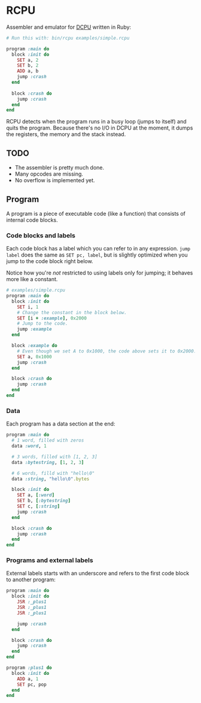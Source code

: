 RCPU
====

Assembler and emulator for [DCPU](http://0x10c.com/doc/dcpu-16.txt) written in Ruby:

```ruby
# Run this with: bin/rcpu examples/simple.rcpu

program :main do
  block :init do
    SET a, 2
    SET b, 2
    ADD a, b
    jump :crash
  end
  
  block :crash do
    jump :crash
  end
end
```

RCPU detects when the program runs in a busy loop (jumps to itself) and
quits the program. Because there's no I/O in DCPU at the moment, it
dumps the registers, the memory and the stack instead.

## TODO

* The assembler is pretty much done.
* Many opcodes are missing.
* No overflow is implemented yet.

## Program

A program is a piece of executable code (like a function) that consists
of internal code blocks.

### Code blocks and labels

Each code block has a label which you can refer to in any expression.
`jump label` does the same as `SET pc, label`, but is slightly optimized
when you jump to the code block right below.

Notice how you're *not* restricted to using labels only for jumping; it
behaves more like a constant.

```ruby
# examples/simple.rcpu
program :main do
  block :init do
    SET i, 1
    # Change the constant in the block below.
    SET [i + :example], 0x2000
    # Jump to the code.
    jump :example
  end

  block :example do
    # Even though we set A to 0x1000, the code above sets it to 0x2000.
    SET a, 0x1000
    jump :crash
  end

  block :crash do
    jump :crash
  end
end
```

### Data

Each program has a data section at the end:

```ruby
program :main do
  # 1 word, filled with zeros
  data :word, 1

  # 3 words, filled with [1, 2, 3]
  data :bytestring, [1, 2, 3]

  # 6 words, filld with "hello\0"
  data :string, "hello\0".bytes

  block :init do
    SET a, [:word]
    SET b, [:bytestring]
    SET c, [:string]
    jump :crash
  end

  block :crash do
    jump :crash
  end
end
```

### Programs and external labels

External labels starts with an underscore and refers to the first code
block to another program:

```ruby
program :main do
  block :init do
    JSR :_plus1
    JSR :_plus1
    JSR :_plus1

    jump :crash
  end

  block :crash do
    jump :crash
  end
end

program :plus1 do
  block :init do
    ADD a, 1
    SET pc, pop
  end
end
```


